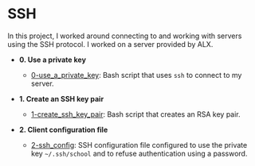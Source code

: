 # SSH

In this project, I worked around connecting to and working
with servers using the SSH protocol. I worked on a server
provided by ALX.

* **0. Use a private key**
  * [0-use_a_private_key](./0-use_a_private_key): Bash script that uses `ssh` to connect to my server.

* **1. Create an SSH key pair**
  * [1-create_ssh_key_pair](./1-create_ssh_key_pair): Bash script that creates an RSA key pair.

* **2. Client configuration file**
  * [2-ssh_config](./2-ssh_config): SSH configuration file configured to use the private key
`~/.ssh/school` and to refuse authentication using a password.
